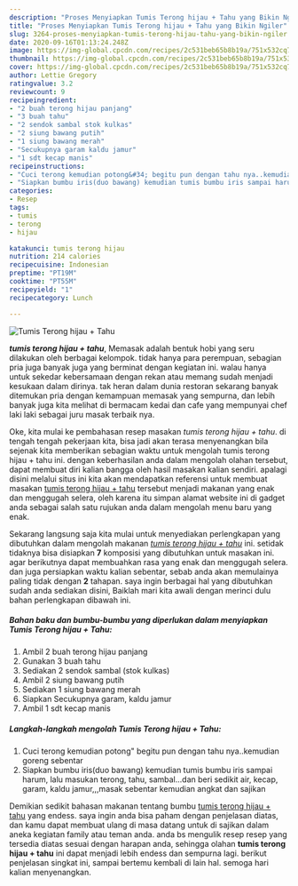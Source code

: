 ```yaml
---
description: "Proses Menyiapkan Tumis Terong hijau + Tahu yang Bikin Ngiler"
title: "Proses Menyiapkan Tumis Terong hijau + Tahu yang Bikin Ngiler"
slug: 3264-proses-menyiapkan-tumis-terong-hijau-tahu-yang-bikin-ngiler
date: 2020-09-16T01:13:24.248Z
image: https://img-global.cpcdn.com/recipes/2c531beb65b8b19a/751x532cq70/tumis-terong-hijau-tahu-foto-resep-utama.jpg
thumbnail: https://img-global.cpcdn.com/recipes/2c531beb65b8b19a/751x532cq70/tumis-terong-hijau-tahu-foto-resep-utama.jpg
cover: https://img-global.cpcdn.com/recipes/2c531beb65b8b19a/751x532cq70/tumis-terong-hijau-tahu-foto-resep-utama.jpg
author: Lettie Gregory
ratingvalue: 3.2
reviewcount: 9
recipeingredient:
- "2 buah terong hijau panjang"
- "3 buah tahu"
- "2 sendok sambal stok kulkas"
- "2 siung bawang putih"
- "1 siung bawang merah"
- "Secukupnya garam kaldu jamur"
- "1 sdt kecap manis"
recipeinstructions:
- "Cuci terong kemudian potong&#34; begitu pun dengan tahu nya..kemudian goreng sebentar"
- "Siapkan bumbu iris(duo bawang) kemudian tumis bumbu iris sampai harum, lalu masukan terong, tahu, sambal...dan beri sedikit air, kecap, garam, kaldu jamur,,,masak sebentar kemudian angkat dan sajikan"
categories:
- Resep
tags:
- tumis
- terong
- hijau

katakunci: tumis terong hijau 
nutrition: 214 calories
recipecuisine: Indonesian
preptime: "PT19M"
cooktime: "PT55M"
recipeyield: "1"
recipecategory: Lunch

---
```



![Tumis Terong hijau + Tahu](https://img-global.cpcdn.com/recipes/2c531beb65b8b19a/751x532cq70/tumis-terong-hijau-tahu-foto-resep-utama.jpg)

<b><i>tumis terong hijau + tahu</i></b>, Memasak adalah bentuk hobi yang seru dilakukan oleh berbagai kelompok. tidak hanya para perempuan, sebagian pria juga banyak juga yang berminat dengan kegiatan ini. walau hanya untuk sekedar kebersamaan dengan rekan atau memang sudah menjadi kesukaan dalam dirinya. tak heran dalam dunia restoran sekarang banyak ditemukan pria dengan kemampuan memasak yang sempurna, dan lebih banyak juga kita melihat di bermacam kedai dan cafe yang mempunyai chef laki laki sebagai juru masak terbaik nya.



Oke, kita mulai ke pembahasan resep masakan <i>tumis terong hijau + tahu</i>. di tengah tengah pekerjaan kita, bisa jadi akan terasa menyenangkan bila sejenak kita memberikan sebagian waktu untuk mengolah tumis terong hijau + tahu ini. dengan keberhasilan anda dalam mengolah olahan tersebut, dapat membuat diri kalian bangga oleh hasil masakan kalian sendiri. apalagi disini melalui situs ini kita akan mendapatkan referensi untuk membuat masakan <u>tumis terong hijau + tahu</u> tersebut menjadi makanan yang enak dan menggugah selera, oleh karena itu simpan alamat website ini di gadget anda sebagai salah satu rujukan anda dalam mengolah menu baru yang enak.


Sekarang langsung saja kita mulai untuk menyediakan perlengkapan yang dibutuhkan dalam mengolah makanan <u><i>tumis terong hijau + tahu</i></u> ini. setidak tidaknya bisa disiapkan <b>7</b> komposisi yang dibutuhkan untuk masakan ini. agar berikutnya dapat membuahkan rasa yang enak dan menggugah selera. dan juga persiapkan waktu kalian sebentar, sebab anda akan memulainya paling tidak dengan <b>2</b> tahapan. saya ingin berbagai hal yang dibutuhkan sudah anda sediakan disini, Baiklah mari kita awali dengan merinci dulu bahan perlengkapan dibawah ini.

<!--inarticleads1-->

##### Bahan baku dan bumbu-bumbu yang diperlukan dalam menyiapkan Tumis Terong hijau + Tahu:

1. Ambil 2 buah terong hijau panjang
1. Gunakan 3 buah tahu
1. Sediakan 2 sendok sambal (stok kulkas)
1. Ambil 2 siung bawang putih
1. Sediakan 1 siung bawang merah
1. Siapkan Secukupnya garam, kaldu jamur
1. Ambil 1 sdt kecap manis




<!--inarticleads2-->

##### Langkah-langkah mengolah Tumis Terong hijau + Tahu:

1. Cuci terong kemudian potong&#34; begitu pun dengan tahu nya..kemudian goreng sebentar
1. Siapkan bumbu iris(duo bawang) kemudian tumis bumbu iris sampai harum, lalu masukan terong, tahu, sambal...dan beri sedikit air, kecap, garam, kaldu jamur,,,masak sebentar kemudian angkat dan sajikan




Demikian sedikit bahasan makanan tentang bumbu <u>tumis terong hijau + tahu</u> yang endess. saya ingin anda bisa paham dengan penjelasan diatas, dan kamu dapat membuat ulang di masa datang untuk di sajikan dalam aneka kegiatan family atau teman anda. anda bs mengulik resep resep yang tersedia diatas sesuai dengan harapan anda, sehingga olahan <b>tumis terong hijau + tahu</b> ini dapat menjadi lebih endess dan sempurna lagi. berikut penjelasan singkat ini, sampai bertemu kembali di lain hal. semoga hari kalian menyenangkan.
